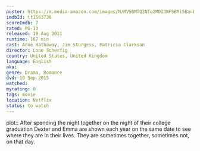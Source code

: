 ```yaml
---
poster: https://m.media-amazon.com/images/M/MV5BMTQ3NTg2MDI3NF5BMl5BanBnXkFtZTcwMjc5MTA1NA@@._V1_SX300.jpg
imdbId: tt1563738
scoreImdb: 7
rated: PG-13
released: 19 Aug 2011
runtime: 107 min
cast: Anne Hathaway, Jim Sturgess, Patricia Clarkson
director: Lone Scherfig
country: United States, United Kingdom
language: English
aka: 
genre: Drama, Romance
dvd: 10 Sep 2015
watched: 
myrating: 0
tags: movie
location: Netflix
status: to watch
---
```


plot:: After spending the night together on the night of their college graduation Dexter and Emma are shown each year on the same date to see where they are in their lives. They are sometimes together, sometimes not, on that day.